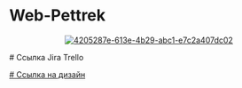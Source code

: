 # Web-Pettrek
<p align="center">
      <a href="https://ibb.co/R4JDkSXV"><img src="https://i.ibb.co/R4JDkSXV/4205287e-613e-4b29-abc1-e7c2a407dc02.jpg" alt="4205287e-613e-4b29-abc1-e7c2a407dc02" border="0"></a>
</p>
# Ссылка Jira Trello
<p>
  <a href="https://trello.com/b/tXsOJZS6/pettrek">
</p>
 # Ссылка на дизайн
 <p>
  <a href="https://www.figma.com/design/6HmkzsrJS5I2WqiOIT5bnp/Pettrek?node-id=0-1&p=f">
</p>
